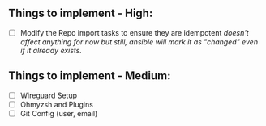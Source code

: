 ## Things to implement - High:
 - [ ] Modify the Repo import tasks to ensure they are idempotent
 *doesn't affect anything for now but still, ansible will mark it as "changed" even if it already exists.*

## Things to implement - Medium:
 - [ ] Wireguard Setup
 - [ ] Ohmyzsh and Plugins
 - [ ] Git Config (user, email)
